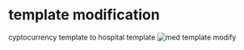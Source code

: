 # template modification
 cyptocurrency template to hospital template
 ![med template modify](https://github.com/malantivora04/template-modification/assets/146733377/57455702-2f94-41fe-9de7-d7db468208d7)

